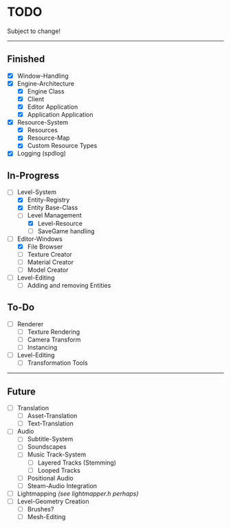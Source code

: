# TODO

Subject to change!

---

## Finished

- [x] Window-Handling
- [x] Engine-Architecture
    - [x] Engine Class
    - [x] Client
    - [x] Editor Application
    - [x] Application Application
- [x] Resource-System
    - [x] Resources
    - [x] Resource-Map
    - [x] Custom Resource Types
- [x] Logging (spdlog)

## In-Progress

- [ ] Level-System
    - [x] Entity-Registry
    - [x] Entity Base-Class
    - [ ] Level Management
        - [x] Level-Resource
        - [ ] SaveGame handling
- [ ] Editor-Windows
    - [x] File Browser
    - [ ] Texture Creator
    - [ ] Material Creator
    - [ ] Model Creator
- [ ] Level-Editing
    - [ ] Adding and removing Entities

## To-Do

- [ ] Renderer
    - [ ] Texture Rendering
    - [ ] Camera Transform
    - [ ] Instancing
- [ ] Level-Editing
    - [ ] Transformation Tools

---

## Future

- [ ] Translation
    - [ ] Asset-Translation
    - [ ] Text-Translation
- [ ] Audio
    - [ ] Subtitle-System
    - [ ] Soundscapes
    - [ ] Music Track-System
        - [ ] Layered Tracks (Stemming)
        - [ ] Looped Tracks
    - [ ] Positional Audio
    - [ ] Steam-Audio Integration
- [ ] Lightmapping *(see lightmapper.h perhaps)*
- [ ] Level-Geometry Creation
    - [ ] Brushes?
    - [ ] Mesh-Editing